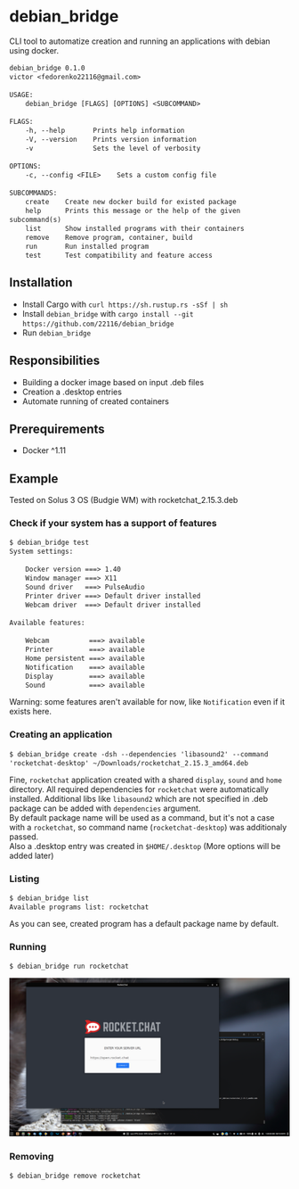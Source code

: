 # debian_bridge

CLI tool to automatize creation and running an applications with debian using docker.

```
debian_bridge 0.1.0
victor <fedorenko22116@gmail.com>

USAGE:
    debian_bridge [FLAGS] [OPTIONS] <SUBCOMMAND>

FLAGS:
    -h, --help       Prints help information
    -V, --version    Prints version information
    -v               Sets the level of verbosity

OPTIONS:
    -c, --config <FILE>    Sets a custom config file

SUBCOMMANDS:
    create    Create new docker build for existed package
    help      Prints this message or the help of the given subcommand(s)
    list      Show installed programs with their containers
    remove    Remove program, container, build
    run       Run installed program
    test      Test compatibility and feature access
```

## Installation

* Install Cargo with `curl https://sh.rustup.rs -sSf | sh`
* Install `debian_bridge` with `cargo install --git https://github.com/22116/debian_bridge`
* Run `debian_bridge`

## Responsibilities

* Building a docker image based on input .deb files
* Creation a .desktop entries
* Automate running of created containers

## Prerequirements

* Docker ^1.11

## Example

Tested on Solus 3 OS (Budgie WM) with rocketchat_2.15.3.deb

### Check if your system has a support of features

```
$ debian_bridge test
System settings: 

	Docker version ===> 1.40
	Window manager ===> X11
	Sound driver   ===> PulseAudio
	Printer driver ===> Default driver installed
	Webcam driver  ===> Default driver installed

Available features: 

	Webcam          ===> available
	Printer         ===> available
	Home persistent ===> available
	Notification    ===> available
	Display         ===> available
	Sound           ===> available
```

Warning: some features aren't available for now, like `Notification` even if it exists here. 

### Creating an application

```
$ debian_bridge create -dsh --dependencies 'libasound2' --command 'rocketchat-desktop' ~/Downloads/rocketchat_2.15.3_amd64.deb
```

Fine, `rocketchat` application created with a shared `display`, `sound` and `home` directory. All required dependencies for `rocketchat` were automatically installed. 
Additional libs like `libasound2` which are not specified in .deb package can be added with `dependencies` argument. \
By default package name will be used as a command, but it's not a case with a `rocketchat`, so command name (`rocketchat-desktop`) was additionaly passed.\
Also a .desktop entry was created in `$HOME/.desktop` (More options will be added later)

### Listing

```
$ debian_bridge list
Available programs list: rocketchat
```

As you can see, created program has a default package name by default.

### Running

```
$ debian_bridge run rocketchat
```

![running an application](./resources/running-example.png)

### Removing

```
$ debian_bridge remove rocketchat
```
